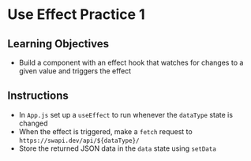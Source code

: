 # Use Effect Practice 1

## Learning Objectives
- Build a component with an effect hook that watches for changes to a given value and triggers the effect

## Instructions
- In `App.js` set up a `useEffect` to run whenever the `dataType` state is changed
- When the effect is triggered, make a `fetch` request to `https://swapi.dev/api/${dataType}/`
- Store the returned JSON data in the `data` state using `setData`
